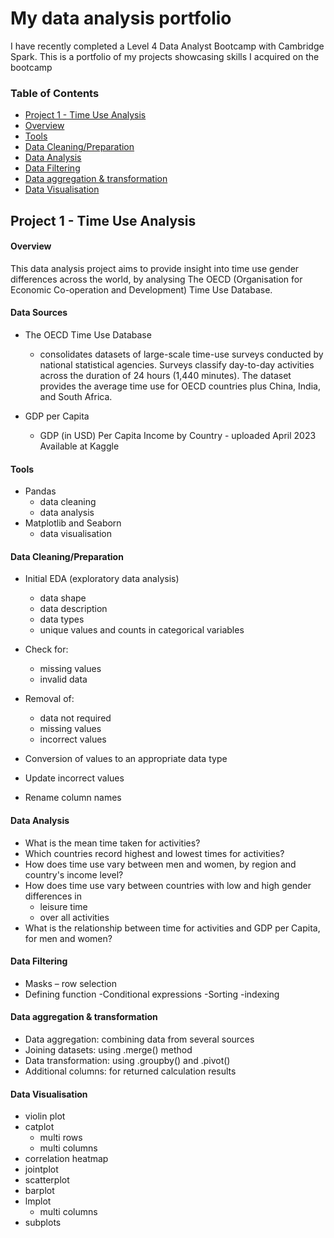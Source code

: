 # My data analysis portfolio

I have recently completed a Level 4 Data Analyst Bootcamp with Cambridge Spark.
This is a portfolio of my projects showcasing skills I acquired on the bootcamp

### Table of Contents
- [Project 1 - Time Use Analysis](#project-1---time-use-analysis)
- [Overview](#overview)
- [Tools](#tools)
- [Data Cleaning/Preparation](#data-cleaningpreparation)
- [Data Analysis](#data-analysis)
- [Data Filtering](#data-filtering)
- [Data aggregation & transformation](#data-aggregation--transformation)
- [Data Visualisation](#data-visualisation)

## Project 1 - Time Use Analysis

#### Overview

This data analysis project aims to provide insight into time use gender differences across the world, by analysing The OECD (Organisation for Economic Co-operation and Development) Time Use Database. 

#### Data Sources
- The OECD Time Use Database
  - consolidates datasets of large-scale time-use surveys conducted by national statistical agencies. Surveys classify day-to-day activities across the duration of 24 hours (1,440 minutes).  The dataset provides the average time use for OECD countries plus China, India, and South Africa.

- GDP per Capita
  - GDP (in USD) Per Capita Income by Country - uploaded April 2023 Available at Kaggle

#### Tools
- Pandas
  - data cleaning
  - data analysis
- Matplotlib and Seaborn
  - data visualisation

#### Data Cleaning/Preparation
- Initial EDA (exploratory data analysis)
  - data shape
  - data description
  - data types
  - unique values and counts in categorical variables

- Check for:
  - missing values
  - invalid data
- Removal of:
    - data not required
    - missing values
    - incorrect values
- Conversion of values to an appropriate data type
- Update incorrect values
- Rename column names

#### Data Analysis
- What is the mean time taken for activities?
- Which countries record highest and lowest times for activities?
- How does time use vary between men and women, by region and country's income level?
- How does time use vary between countries with low and high gender differences in
  - leisure time
  - over all activities
- What is the relationship between time for activities and GDP per Capita, for men and women?
  
#### Data Filtering
- Masks – row selection
- Defining function
        -Conditional expressions
        -Sorting 
        -indexing

#### Data aggregation & transformation 
- Data aggregation: combining data from several sources
- Joining datasets:  using .merge() method
- Data transformation:  using .groupby() and .pivot()
- Additional columns: for returned calculation results

#### Data Visualisation
  - violin plot
  - catplot 
    - multi rows
    - multi columns
  - correlation heatmap
  - jointplot 
  - scatterplot 
  - barplot
  - lmplot
    - multi columns
  - subplots
        

 

